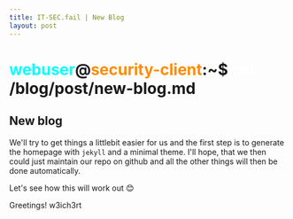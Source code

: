 ```yaml
---
title: IT-SEC.fail | New Blog
layout: post
---
```


# <span style="color: cyan;">webuser</span>@<span style="color: darkorange;">security-client</span>:~$ <span style="color: white;">cat</span> /blog/post/new-blog.md

## New blog

We'll try to get things a littlebit easier for us and the first step is to generate the homepage with `jekyll` and a minimal theme.
I'll hope, that we then could just maintain our repo on github and all the other things will then be done automatically.

Let's see how this will work out 😊

Greetings!
   w3ich3rt
